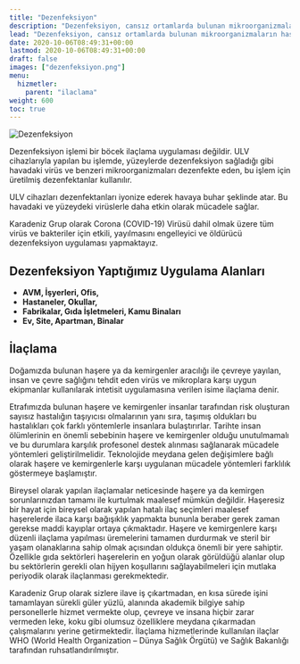 ```yaml
---
title: "Dezenfeksiyon"
description: "Dezenfeksiyon, cansız ortamlarda bulunan mikroorganizmaların hastalık oluşturamayacak düzeye kadar azaltılması işlemidir."
lead: "Dezenfeksiyon, cansız ortamlarda bulunan mikroorganizmaların hastalık oluşturamayacak düzeye kadar azaltılması işlemidir."
date: 2020-10-06T08:49:31+00:00
lastmod: 2020-10-06T08:49:31+00:00
draft: false
images: ["dezenfeksiyon.png"]
menu:
  hizmetler:
    parent: "ilaclama"
weight: 600
toc: true
---
```


<img src="/images/dezenfeksiyon-330x.png" class="float-start px-2" alt="Dezenfeksiyon">

Dezenfeksiyon işlemi bir böcek ilaçlama uygulaması değildir. ULV cihazlarıyla yapılan bu işlemde, yüzeylerde dezenfeksiyon sağladığı gibi havadaki virüs ve benzeri mikroorganizmaları dezenfekte eden, bu işlem için üretilmiş dezenfektanlar kullanılır.

ULV cihazları dezenfektanları iyonize ederek havaya buhar şeklinde atar. Bu havadaki ve yüzeydeki virüslerle daha etkin olarak mücadele sağlar.

Karadeniz Grup olarak Corona (COVID-19) Virüsü dahil olmak üzere tüm virüs ve bakteriler için etkili, yayılmasını engelleyici ve öldürücü dezenfeksiyon uygulaması yapmaktayız.

## Dezenfeksiyon Yaptığımız Uygulama Alanları

- **AVM, İşyerleri, Ofis,**
- **Hastaneler, Okullar,**
- **Fabrikalar, Gıda İşletmeleri, Kamu Binaları**
- **Ev, Site, Apartman, Binalar**

## İlaçlama

Doğamızda bulunan haşere ya da kemirgenler aracılığı ile çevreye yayılan, insan ve çevre sağlığını tehdit eden virüs ve mikroplara karşı uygun ekipmanlar kullanılarak intetisit uygulamasına verilen isime ilaçlama denir.

Etrafımızda bulunan haşere ve kemirgenler insanlar tarafından risk oluşturan sayısız hastalığın taşıyıcısı olmalarının yanı sıra, taşımış oldukları bu hastalıkları çok farklı yöntemlerle insanlara bulaştırırlar. Tarihte insan ölümlerinin en önemli sebebinin haşere ve kemirgenler olduğu unutulmamalı ve bu durumlara karşılık profesonel destek alınması sağlanarak mücadele yöntemleri geliştirilmelidir. Teknolojide meydana gelen değişimlere bağlı olarak haşere ve kemirgenlerle karşı uygulanan mücadele yöntemleri farklılık göstermeye başlamıştır.

Bireysel olarak yapılan ilaçlamalar neticesinde haşere ya da kemirgen sorunlarınızdan tamamı ile kurtulmak maalesef mümkün değildir. Haşeresiz bir hayat için bireysel olarak yapılan hatalı ilaç seçimleri maalesef  haşerelerde ilaca karşı bağışıklık yapmakta bununla beraber gerek zaman gerekse maddi kayıplar ortaya çıkmaktadır. Haşere ve kemirgenlere karşı düzenli ilaçlama yapılması üremelerini tamamen durdurmak ve steril bir yaşam olanaklarına sahip olmak açısından oldukça önemli bir yere sahiptir. Özellikle gıda sektörleri haşerelerin en yoğun olarak görüldüğü alanlar olup bu sektörlerin gerekli olan hijyen koşullarını sağlayabilmeleri için mutlaka periyodik olarak ilaçlanması gerekmektedir.

Karadeniz Grup olarak sizlere ilave iş çıkartmadan, en kısa sürede işini tamamlayan sürekli güler yüzlü, alanında akademik bilgiye sahip personellerle hizmet vermekte olup, çevreye ve insana hiçbir zarar vermeden leke, koku gibi olumsuz özelliklere meydana çıkarmadan çalışmalarını yerine getirmektedir. İlaçlama hizmetlerinde kullanılan ilaçlar WHO (World Health Organization – Dünya Sağlık Örgütü) ve Sağlık Bakanlığı tarafından ruhsatlandırılmıştır. 
